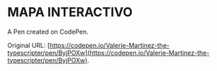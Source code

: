 # MAPA INTERACTIVO

A Pen created on CodePen.

Original URL: [https://codepen.io/Valerie-Martinez-the-typescripter/pen/ByjPOXw](https://codepen.io/Valerie-Martinez-the-typescripter/pen/ByjPOXw).

